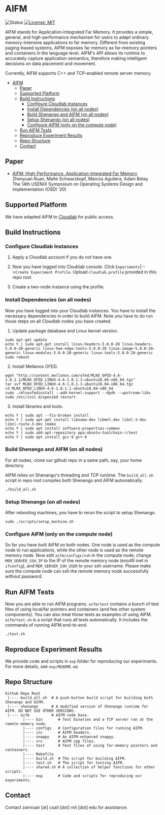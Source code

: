 # AIFM
![Status](https://img.shields.io/badge/Version-Experimental-green.svg)
[![License: MIT](https://img.shields.io/badge/License-MIT-yellow.svg)](https://opensource.org/licenses/MIT)

AIFM stands for Application-Integrated Far Memory. It provides a simple, general, and high-performance mechanism for users to adapt ordinary memory-intensive applications to far memory. Different from existing paging-based systems, AIFM exposes far memory as far-memory pointers and containers in the language level. AIFM's API allows its runtime to accurately capture application semantics, therefore making intelligent decisions on data placement and movement.

Currently, AIFM supports C++ and TCP-enabled remote server memory.

- [AIFM](#aifm)
  * [Paper](#paper)
  * [Supported Platform](#supported-platform)
  * [Build Instructions](#build-instructions)
    + [Configure Cloudlab Instances](#configure-cloudlab-instances)
    + [Install Dependencies (on all nodes)](#install-dependencies-on-all-nodes)
    + [Build Shenango and AIFM (on all nodes)](#build-shenango-and-aifm-on-all-nodes)
    + [Setup Shenango (on all nodes)](#setup-shenango-on-all-nodes)
    + [Configure AIFM (only on the compute node)](#configure-aifm-only-on-the-compute-node)
  * [Run AIFM Tests](#run-aifm-tests)
  * [Reproduce Experiment Results](#reproduce-experiment-results)
  * [Repo Structure](#repo-structure)
  * [Contact](#contact)

## Paper
* [AIFM: High-Performance, Application-Integrated Far Memory]()<br>
Zhenyuan Ruan, Malte Schwarzkopf, Marcos Aguilera, Adam Belay<br>
The 14th USENIX Symposium on Operating Systems Design and Implementation (OSDI ‘20)

## Supported Platform

We have adapted AIFM to [Cloudlab](https://www.cloudlab.us/) for public access.

## Build Instructions
### Configure Cloudlab Instances

1) Apply a Cloudlab account if you do not have one.

2) Now you have logged into Cloublab console. Click `Experiments`|-->`Create Experiment Profile`. Upload `cloudlab.profile` provided in this repo root.

3) Create a two-node instance using the profile. 

### Install Dependencies (on all nodes)
Now you have logged into your Cloudlab instances. You have to install the necessary dependencies in order to build AIFM. Note you have to do run those steps on all Cloudlab nodes you have created.

1) Update package database and Linux kernel version.
```
sudo apt-get update
echo Y | sudo apt-get install linux-headers-5.0.0-20 linux-headers-5.0.0-20-generic linux-hwe-edge-tools-5.0.0-20 linux-image-5.0.0-20-generic linux-modules-5.0.0-20-generic linux-tools-5.0.0-20-generic
sudo reboot
```

2) Install Mellanox OFED.
```
wget "http://content.mellanox.com/ofed/MLNX_OFED-4.6-1.0.1.1/MLNX_OFED_LINUX-4.6-1.0.1.1-ubuntu18.04-x86_64.tgz"
tar xvf MLNX_OFED_LINUX-4.6-1.0.1.1-ubuntu18.04-x86_64.tgz
cd MLNX_OFED_LINUX-4.6-1.0.1.1-ubuntu18.04-x86_64
sudo ./mlnxofedinstall --add-kernel-support --dpdk --upstream-libs
sudo /etc/init.d/openibd restart
```

3) Install libraries and tools.
```
echo Y | sudo apt --fix-broken install
echo Y | sudo apt-get install libnuma-dev libmnl-dev libnl-3-dev libnl-route-3-dev cmake
echo Y | sudo apt install software-properties-common
echo Y | sudo add-apt-repository ppa:ubuntu-toolchain-r/test
echo Y | sudo apt install gcc-9 g++-9
```

### Build Shenango and AIFM (on all nodes)
For all nodes, clone our github repo in a same path, say, your home directory. 

AIFM relies on Shenango's threading and TCP runtime. The `build_all.sh` script in repo root compiles both Shenango and AIFM automatically.
```
./build_all.sh
```

### Setup Shenango (on all nodes)
After rebooting machines, you have to rerun the script to setup Shenango.
```
sudo ./scripts/setup_machine.sh
```

### Configure AIFM (only on the compute node)
So far you have built AIFM on both nodes. One node is used as the compute node to run applications, while the other node is used as the remote memory node. Now edit `aifm/configs/ssh` in the compute node; change `MEM_SERVER_SSH_IP` to the IP of the remote memory node (eno49 inet in `ifconfig`), and `MEM_SERVER_SSH_USER` to your ssh username. Please make sure the compute node can ssh the remote memory node successfully without password.

## Run AIFM Tests
Now you are able to run AIFM programs. `aifm/test` contains a bunch of test files of using local/far pointers and containers (and few other system components). You can also treat those tests as examples of using AIFM. `aifm/test.sh` is a script that runs all tests automatically. It includes the commands of running AIFM end-to-end.
```
./test.sh
```

## Reproduce Experiment Results
We provide code and scripts in `exp` folder for reproducing our experiments. For more details, see `exp/README.md`.

## Repo Structure

```
Github Repo Root
 |---- build_all.sh  # A push-button build script for building both Shenango and AIFM.
 |---- shenango      # A modified version of Shenango runtime for AIFM. DO NOT USE OTHER VERSIONS.
 |---- aifm          # AIFM code base.
        |---- bin       # Test binaries and a TCP server ran at the remote memory node.
        |---- configs   # Configuration files for running AIFM.
        |---- inc       # AIFM headers.
        |---- snappy    # An AIFM-enhanced snappy.
        |---- src       # AIFM cpp files.
        |---- test      # Test files of using far-memory pointers and containers.
        |---- Makefile
        |---- build.sh  # The script for building AIFM.
        |---- test.sh   # The script for testing AIFM.
        |---- shared.sh # A collection of helper functions for other scripts.
        |---- exp       # Code and scripts for reproducing our experiments.
```

## Contact
Contact zainruan [at] csail [dot] mit [dot] edu for assistance.
